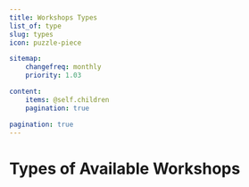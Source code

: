```yaml
---
title: Workshops Types
list_of: type
slug: types
icon: puzzle-piece

sitemap:
    changefreq: monthly
    priority: 1.03

content:
    items: @self.children
    pagination: true

pagination: true
---
```

# Types of Available Workshops